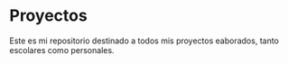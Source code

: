 # Proyectos
Este es mi repositorio destinado a todos mis proyectos eaborados, tanto escolares como personales.
